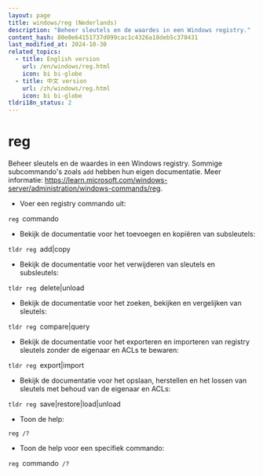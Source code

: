 ```yaml
---
layout: page
title: windows/reg (Nederlands)
description: "Beheer sleutels en de waardes in een Windows registry."
content_hash: 80e0e64151737d099cac1c4326a18deb5c378431
last_modified_at: 2024-10-30
related_topics:
  - title: English version
    url: /en/windows/reg.html
    icon: bi bi-globe
  - title: 中文 version
    url: /zh/windows/reg.html
    icon: bi bi-globe
tldri18n_status: 2
---
```

# reg

Beheer sleutels en de waardes in een Windows registry.
Sommige subcommando's zoals `add` hebben hun eigen documentatie.
Meer informatie: <https://learn.microsoft.com/windows-server/administration/windows-commands/reg>.

- Voer een registry commando uit:

`reg `<span class="tldr-var badge badge-pill bg-dark-lm bg-white-dm text-white-lm text-dark-dm font-weight-bold">commando</span>

- Bekijk de documentatie voor het toevoegen en kopiëren van subsleutels:

`tldr reg `<span class="tldr-var badge badge-pill bg-dark-lm bg-white-dm text-white-lm text-dark-dm font-weight-bold">add|copy</span>

- Bekijk de documentatie voor het verwijderen van sleutels en subsleutels:

`tldr reg `<span class="tldr-var badge badge-pill bg-dark-lm bg-white-dm text-white-lm text-dark-dm font-weight-bold">delete|unload</span>

- Bekijk de documentatie voor het zoeken, bekijken en vergelijken van sleutels:

`tldr reg `<span class="tldr-var badge badge-pill bg-dark-lm bg-white-dm text-white-lm text-dark-dm font-weight-bold">compare|query</span>

- Bekijk de documentatie voor het exporteren en importeren van registry sleutels zonder de eigenaar en ACLs te bewaren:

`tldr reg `<span class="tldr-var badge badge-pill bg-dark-lm bg-white-dm text-white-lm text-dark-dm font-weight-bold">export|import</span>

- Bekijk de documentatie voor het opslaan, herstellen en het lossen van sleutels met behoud van de eigenaar en ACLs:

`tldr reg `<span class="tldr-var badge badge-pill bg-dark-lm bg-white-dm text-white-lm text-dark-dm font-weight-bold">save|restore|load|unload</span>

- Toon de help:

`reg /?`

- Toon de help voor een specifiek commando:

`reg `<span class="tldr-var badge badge-pill bg-dark-lm bg-white-dm text-white-lm text-dark-dm font-weight-bold">commando</span>` /?`
